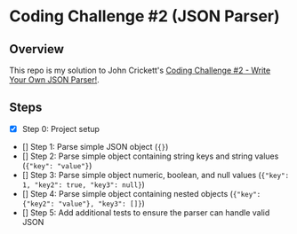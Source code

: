 # Coding Challenge #2 (JSON Parser)

## Overview

This repo is my solution to John Crickett's [Coding Challenge #2 - Write Your Own JSON Parser!](https://codingchallenges.fyi/challenges/challenge-json-parser).

## Steps

- [x] Step 0: Project setup
- [] Step 1: Parse simple JSON object (`{}`)
- [] Step 2: Parse simple object containing string keys and string values (`{"key": "value"}`)
- [] Step 3: Parse simple object numeric, boolean, and null values (`{"key": 1, "key2": true, "key3": null}`)
- [] Step 4: Parse simple object containing nested objects (`{"key": {"key2": "value"}, "key3": []}`)
- [] Step 5: Add additional tests to ensure the parser can handle valid JSON
